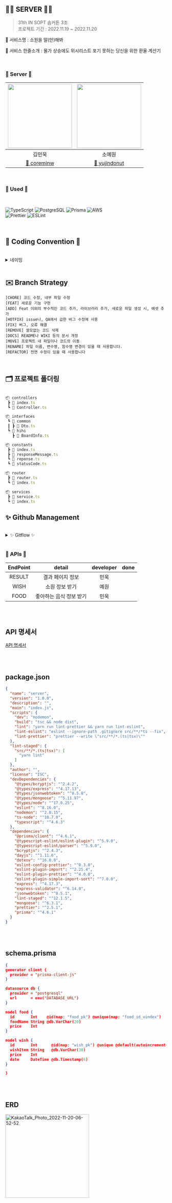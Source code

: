 
## 👟🏃 SERVER 👟🏃

> 31th IN SOPT 솝커톤 3조 <br>
> 프로젝트 기간 : 2022.11.19 ~ 2022.11.20

🔔 서비스명 : 소원을 말(만)해봐

🔔 서비스 한줄소개 : 물가 상승에도 위시리스트 포기 못하는 당신을 위한 환율 계산기

<br>

### <strong> 🏃 Server 🏃 </strong>

| <img src="https://avatars.githubusercontent.com/u/82046935?v=4" width="200">|<img src="https://avatars.githubusercontent.com/u/86148470?v=4" width="200">|
| :-----------------------------------: | :-----------------------------------------------: |
|                김민욱                 |                      소예원                       |
| [ 🐸 coreminw ](https://github.com/coreminw) | [ 🐸 yujindonut ](https://github.com/Soyewon) |

<br>

### <strong> 🏃 Used 🏃 </strong>
<br>
<p>
<img alt="TypeScript" src="https://img.shields.io/badge/typescript-%23007ACC.svg?style=for-the-badge&logo=typescript&logoColor=white"/>
<img alt="PostgreSQL" src="https://img.shields.io/badge/PostgreSQL-4169E1.svg?style=for-the-badge&logo=postgresql&logoColor=white"/>
<img alt="Prisma" src="https://img.shields.io/badge/Prisma-2D3748.svg?style=for-the-badge&logo=Prisma&logoColor=white"/>
<img alt="AWS" src="https://img.shields.io/badge/AWS-%23FF9900.svg?style=for-the-badge&logo=amazon-aws&logoColor=white"/><br>
<img alt="Prettier" src="https://img.shields.io/badge/Prettier-F7B93E.svg?style=for-the-badge&logo=Prettier&logoColor=black"/>
<img alt="ESLint" src="https://img.shields.io/badge/ESLint-4B32C3.svg?style=for-the-badge&logo=ESLint&logoColor=white"/>
</p>
  
<br>

## 🏃 Coding Convention 🏃
<br>
<details markdown="1">
<summary>네이밍</summary>

### DB

- DB 이름은 **UpperCamelCase**를 사용합니다.

<br>

### 함수, 변수, 타입
- 함수와 변수에는 **lowerCamelCase**를 사용합니다.
- 함수명은 동사로 시작합니다.
- 타입명은 **파스칼케이스**를 사용합니다.
  - interface이름에 I를 붙이지 않습니다.
- 기본 클래스 파일을 생성하거나 컴포넌트를 생성할 때는 약어 규칙에 따라 네이밍합니다.  

<br>

### 변수 네이밍

- `사진` → photo
- `유저` → user 
- `배열을 담은 변수`→ ~s(복수형)
- `상태` → status 

---
</details>

<br>

## ✉️ Branch Strategy

```
[CHORE] 코드 수정, 내부 파일 수정 
[FEAT] 새로운 기능 구현 
[ADD] Feat 이외의 부수적인 코드 추가, 라이브러리 추가, 새로운 파일 생성 시, 에셋 추가
[HOTFIX] issue나, QA에서 급한 버그 수정에 사용
[FIX] 버그, 오류 해결
[REMOVE] 쓸모없는 코드 삭제 
[DOCS] README나 WIKI 등의 문서 개정
[MOVE] 프로젝트 내 파일이나 코드의 이동 
[RENAME] 파일 이름, 변수명, 함수명 변경이 있을 때 사용합니다. 
[REFACTOR] 전면 수정이 있을 때 사용합니다 
```
<br>

## 🗂 프로젝트 폴더링

```jsx

📦 controllers               
 ┣ 📜 index.ts
 ┗ 📜 Controller.ts

📦 interfaces                
 ┗ 📂 common
 ┃ ┣ 📜 Dto.ts
 ┗ 📂 hihi
   ┣ 📜 BoardInfo.ts

📦 constants                  
 ┣ 📜 index.ts
 ┣ 📜 responseMessage.ts
 ┗ 📜 reponse.ts
 ┗ 📜 statusCode.ts

📦 router                   
 ┣ 📜 router.ts
 ┗ 📜 index.ts

📦 services                  
 ┣ 📜 service.ts
 ┗ 📜 index.ts
```

## ✨ Github Management
<br>

<details>
<summary> ✨ Gitflow ✨ </summary>
<div markdown="1">  

```
1. Issue를 생성한다.
2. 깃 컨벤션에 맞게 Branch를 생성한다.
3. Add - Commit - Push - Pull Request 의 과정을 거친다.
4. Pull Request가 작성되면 작성자 이외의 다른 팀원이 Code Review를 한다.
5. Code Review가 완료되면 Pull Request 작성자가 develop Branch로 merge 한다.
6. merge된 Branch는 삭제한다.
7. 종료된 Issue와 Pull Request의 Label과 Project를 관리한다.
```
	
### 🌴 브랜치
---
#### 📌 브랜치 단위
- 브랜치 단위 = 이슈 단위 = PR단위

#### 📌 브랜치명
- 브랜치는 뷰 단위로 생성합니다.
- 브랜치 규칙 → feature/#이슈번호-탭-기능간략설명
- `ex) feature/#1-postLike`
- 탭이름 - yewon, minwook 
- 공통적인 것 작업 - Global
    - feature/chore/fix/network

<br>
	
### 💡 이슈, PR 규칙
---
	
#### 📌 Issue명 = PR명
- [FEAT] - 기능 구현
- [FIX] - 버그 수정
- [REFACTOR] - 코드 리팩토링(결과물은 같지만 코드의 향상)
- [CHORE] - 수정
- [ADD] - 세팅 및 라이브러리 추가

</details>

<br>

### <strong> 🏃 APIs 🏃 </strong>
|   EndPoint   |               detail               | developer | done |
| :------: | :--------------------------------: | :-------: |:--: |
|   RESULT  |       결과 페이지 정보      |   민욱    |    |
|   WISH  |       소원 정보 받기      |   예원    |    |
|   FOOD  |       좋아하는 음식 정보 받기      |   민욱    |    |
<br>

<br>

## <strong> API 명세서</strong>

[API 명세서](https://golden-rib-2f1.notion.site/99b4f3e386314b808898823ae5e2c343?v=f7b701095aca41be934cb6ac876ee272)

<br>

<br>

## <strong> package.json </strong>


```json
{
  "name": "server",
  "version": "1.0.0",
  "description": "",
  "main": "index.js",
  "scripts": {
    "dev": "nodemon",
    "build": "tsc && node dist",
    "lint": "yarn run lint-prettier && yarn run lint-eslint",
    "lint-eslint": "eslint --ignore-path .gitignore src/**/*ts --fix",
    "lint-prettier": "prettier --write \"src/**/*.(ts|tsx)\""
  },
  "lint-staged": {
    "src/**/*.(ts|tsx)": [
      "yarn lint"
    ]
  },
  "author": "",
  "license": "ISC",
  "devDependencies": {
    "@types/bcryptjs": "^2.4.2",
    "@types/express": "^4.17.13",
    "@types/jsonwebtoken": "^8.5.8",
    "@types/mongoose": "^5.11.97",
    "@types/node": "^17.0.25",
    "eslint": "^8.16.0",
    "nodemon": "^2.0.15",
    "ts-node": "^10.7.0",
    "typescript": "^4.6.3"
  },
  "dependencies": {
    "@prisma/client": "^4.6.1",
    "@typescript-eslint/eslint-plugin": "^5.9.0",
    "@typescript-eslint/parser": "^5.9.0",
    "bcryptjs": "^2.4.3",
    "dayjs": "^1.11.6",
    "dotenv": "^16.0.0",
    "eslint-config-prettier": "^8.3.0",
    "eslint-plugin-import": "^2.25.4",
    "eslint-plugin-prettier": "^4.0.0",
    "eslint-plugin-simple-import-sort": "^7.0.0",
    "express": "^4.17.3",
    "express-validator": "^6.14.0",
    "jsonwebtoken": "^8.5.1",
    "lint-staged": "^12.1.5",
    "mongoose": "^6.3.1",
    "prettier": "^2.5.1",
    "prisma": "^4.6.1"
  }
}
```


<br>

<br>

## <strong> schema.prisma </strong>


```json
{
generator client {
  provider = "prisma-client-js"
}

datasource db {
  provider = "postgresql"
  url      = env("DATABASE_URL")
}

model food {
  id       Int    @id(map: "food_pk") @unique(map: "food_id_uindex")
  foodName String @db.VarChar(20)
  price    Int
}

model wish {
  id       Int      @id(map: "wish_pk") @unique @default(autoincrement())
  wishItem String   @db.VarChar(30)
  price    Int
  date     DateTime @db.Timestamp(6)
}

}
```



<br>

<br>


## <strong> ERD </strong>

<img width="261" alt="KakaoTalk_Photo_2022-11-20-06-52-52" src="https://user-images.githubusercontent.com/86148470/202872913-6d4f3b3c-6b6d-4224-a649-b181776504b2.png">


